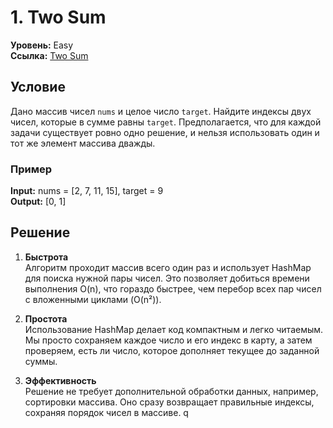 # 1. Two Sum

**Уровень:** Easy  
**Ссылка:** [Two Sum](https://leetcode.com/problems/two-sum/)

## Условие
Дано массив чисел `nums` и целое число `target`. Найдите индексы двух чисел, которые в сумме равны `target`. Предполагается, что для каждой задачи существует ровно одно решение, и нельзя использовать один и тот же элемент массива дважды.

### Пример
**Input:** nums = [2, 7, 11, 15], target = 9  
**Output:** [0, 1]

## Решение

1. **Быстрота**  
   Алгоритм проходит массив всего один раз и использует HashMap для поиска нужной пары чисел. Это позволяет добиться времени выполнения O(n), что гораздо быстрее, чем перебор всех пар чисел с вложенными циклами (O(n²)).

2. **Простота**  
   Использование HashMap делает код компактным и легко читаемым. Мы просто сохраняем каждое число и его индекс в карту, а затем проверяем, есть ли число, которое дополняет текущее до заданной суммы.

3. **Эффективность**  
   Решение не требует дополнительной обработки данных, например, сортировки массива. Оно сразу возвращает правильные индексы, сохраняя порядок чисел в массиве.
q